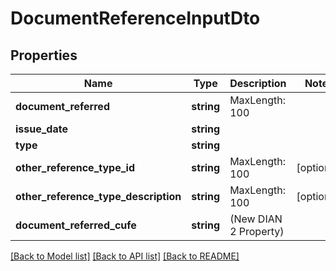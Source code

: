 # DocumentReferenceInputDto

## Properties
Name | Type | Description | Notes
------------ | ------------- | ------------- | -------------
**document_referred** | **string** | MaxLength: 100 | 
**issue_date** | **string** |  | 
**type** | **string** |  | 
**other_reference_type_id** | **string** | MaxLength: 100 | [optional] 
**other_reference_type_description** | **string** | MaxLength: 100 | [optional] 
**document_referred_cufe** | **string** | (New DIAN 2 Property) | 

[[Back to Model list]](../README.md#documentation-for-models) [[Back to API list]](../README.md#documentation-for-api-endpoints) [[Back to README]](../README.md)


